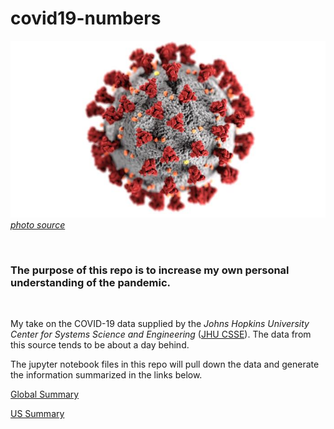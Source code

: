 # covid19-numbers

![](covid_image_23312_lores.jpg)
[*photo source*](https://phil.cdc.gov/Details.aspx?pid=23312)

&ensp;

### The purpose of this repo is to increase my own personal understanding of the pandemic.

&ensp;

My take on the COVID-19 data supplied by the *Johns Hopkins University Center for Systems Science and Engineering* ([JHU CSSE](https://github.com/CSSEGISandData/COVID-19)).  The data from this source tends to be about a day behind. 

The jupyter notebook files in this repo will pull down the data and generate the information summarized in the links below.

[Global Summary](summary_global.md)

[US Summary](summary_us.md)
